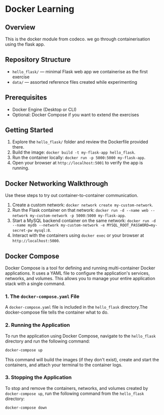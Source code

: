 # Docker Learning

## Overview
This is the docker module from codeco. we go through containerisation using the flask app.

## Repository Structure
- `hello_flask/` &mdash; minimal Flask web app we containerise as the first exercise
- `data/` &mdash; assorted reference files created while experimenting

## Prerequisites
- Docker Engine (Desktop or CLI)
- Optional: Docker Compose if you want to extend the exercises

## Getting Started
1. Explore the `hello_flask/` folder and review the Dockerfile provided there.
2. Build the image: `docker build -t my-flask-app hello_flask`.
3. Run the container locally: `docker run -p 5000:5000 my-flask-app`.
4. Open your browser at `http://localhost:5001` to verify the app is running.

## Docker Networking Walkthrough
Use these steps to try out container-to-container communication.

1. Create a custom network: `docker network create my-custom-network`.
2. Run the Flask container on that network: `docker run -d --name web --network my-custom-network -p 5000:5000 my-flask-app`.
3. Start a MySQL backend container on the same network:
   `docker run -d --name mydb --network my-custom-network -e MYSQL_ROOT_PASSWORD=my-secret-pw mysql:8`.
4. Interact with the containers using `docker exec` or your browser at `http://localhost:5000`.

## Docker Compose

Docker Compose is a tool for defining and running multi-container Docker applications. It uses a YAML file to configure the application's services, networks, and volumes. This allows you to manage your entire application stack with a single command.

### 1. The `docker-compose.yaml` File

A `docker-compose.yaml` file is included in the `hello_flask` directory.The docker-compose file tells the container what to do.

### 2. Running the Application

To run the application using Docker Compose, navigate to the `hello_flask` directory and run the following command:

```bash
docker-compose up
```

This command will build the images (if they don't exist), create and start the containers, and attach your terminal to the container logs.

### 3. Stopping the Application

To stop and remove the containers, networks, and volumes created by `docker-compose up`, run the following command from the `hello_flask` directory:

```bash
docker-compose down
```
